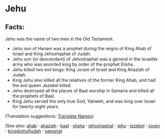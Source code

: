 # Jehu #

## Facts: ##

Jehu was the name of two men in the Old Testament.

* Jehu son of Hanani was a prophet during the reigns of King Ahab of Israel and King Jehoshaphat of Judah.
* Jehu son (or descendant) of Jehoshaphat was a general in the Israelite army who was anointed king by order of the prophet Elisha.
* Jehu killed two evil kings:  King Joram of Israel and King Ahaziah of Judah.
* King Jehu also killed all the relatives of the former King Ahab, and had the evil queen Jezebel killed.
* Jehu destroyed all the places of Baal worship in Samaria and killed all the prophets of Baal.
* King Jehu served the only true God, Yahweh, and was king over Israel for twenty-eight years.

(Translation suggestions: [Translate Names](https://git.door43.org/Door43/en-ta-translate-vol1/src/master/content/translate_names.md))

(See also: [ahab](../other/ahab.md) **·** [ahaziah](../other/ahaziah.md) **·** [baal](../other/baal.md) **·** [elisha](../other/elisha.md) **·** [jehoshaphat](../other/jehoshaphat.md) **·** [jehu](../other/jehu.md) **·** [jezebel](../other/jezebel.md) **·** [joram](../other/joram.md) **·** [kingdomofjudah](../other/kingdomofjudah.md) **·** [samaria](../other/samaria.md))

